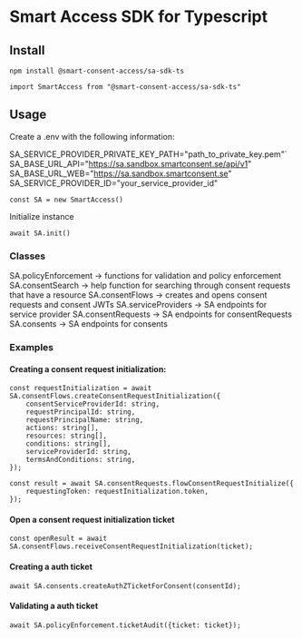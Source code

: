 # Smart Access SDK for Typescript

##  Install

`npm install @smart-consent-access/sa-sdk-ts`

`import SmartAccess from "@smart-consent-access/sa-sdk-ts"`

## Usage

Create a .env with the following information:

SA_SERVICE_PROVIDER_PRIVATE_KEY_PATH="path_to_private_key.pem"`
SA_BASE_URL_API="https://sa.sandbox.smartconsent.se/api/v1"
SA_BASE_URL_WEB="https://sa.sandbox.smartconsent.se"
SA_SERVICE_PROVIDER_ID="your_service_provider_id"

`const SA = new SmartAccess()`

Initialize instance

`await SA.init()`

### Classes

SA.policyEnforcement -> functions for validation and policy enforcement
SA.consentSearch -> help function for searching through consent requests that have a resource
SA.consentFlows ->  creates and opens consent requests and consent JWTs
SA.serviceProviders -> SA endpoints for service provider
SA.consentRequests -> SA endpoints for consentRequests
SA.consents -> SA endpoints for consents

### Examples

#### Creating a consent request initialization:

```
const requestInitialization = await SA.consentFlows.createConsentRequestInitialization({
    consentServiceProviderId: string,
    requestPrincipalId: string,
    requestPrincipalName: string,
    actions: string[],
    resources: string[],
    conditions: string[],
    serviceProviderId: string,
    termsAndConditions: string,
});
```

```
const result = await SA.consentRequests.flowConsentRequestInitialize({
    requestingToken: requestInitialization.token,
});
```

#### Open a consent request initialization ticket

`const openResult = await SA.consentFlows.receiveConsentRequestInitialization(ticket);`

#### Creating a auth ticket

`await SA.consents.createAuthZTicketForConsent(consentId);`

#### Validating a auth ticket

`await SA.policyEnforcement.ticketAudit({ticket: ticket});`
